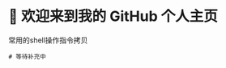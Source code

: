 # 👋 欢迎来到我的 GitHub 个人主页

常用的shell操作指令拷贝

```
# 等待补充中
```


<!--

![ ](https://raw.githubusercontent.com/hoochanlon/hoochanlon/master/assets/github-contribution-grid-snake.svg)

[![Readme Card](https://github-readme-stats.vercel.app/api/pin/?username=hoochanlon&repo=tetyou)](https://github.com/hoochanlon/tetyou) 

[![Readme Card](https://github-readme-stats.vercel.app/api/pin/?username=hoochanlon&repo=free-mac-ntfs)](https://github.com/hoochanlon/free-mac-ntfs)

##git

git init
git add .
sudo git commit -m 'deploy'
git remote add origin https://github.com/hoochanlon/hoochanlon.github.io.git
git checkout -b gh-pages
sudo git push origin gh-pages -f

git remote set-url origin repo.git //修改远程仓库地址
git push origin :branch-name //删除远程分支
git reset --hard origin/master  //指令把HEAD指向master最新版本
git pull //强行合并

-->
